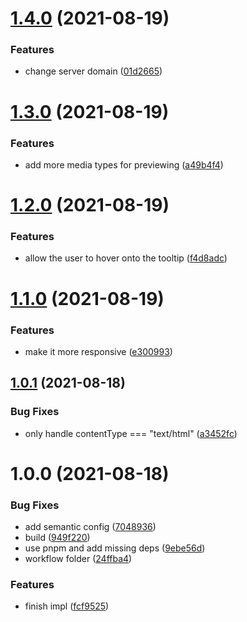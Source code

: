 # [1.4.0](https://github.com/pengx17/logseq-plugin-link-preview/compare/v1.3.0...v1.4.0) (2021-08-19)


### Features

* change server domain ([01d2665](https://github.com/pengx17/logseq-plugin-link-preview/commit/01d26653e65bcffdb99dd18b654b15030ec8e466))

# [1.3.0](https://github.com/pengx17/logseq-plugin-link-preview/compare/v1.2.0...v1.3.0) (2021-08-19)


### Features

* add more media types for previewing ([a49b4f4](https://github.com/pengx17/logseq-plugin-link-preview/commit/a49b4f4dbb80aae152c0010344677d60c3a23205))

# [1.2.0](https://github.com/pengx17/logseq-plugin-link-preview/compare/v1.1.0...v1.2.0) (2021-08-19)


### Features

* allow the user to hover onto the tooltip ([f4d8adc](https://github.com/pengx17/logseq-plugin-link-preview/commit/f4d8adc3453b4c4556b6693561f03b92e2215998))

# [1.1.0](https://github.com/pengx17/logseq-plugin-link-preview/compare/v1.0.1...v1.1.0) (2021-08-19)


### Features

* make it more responsive ([e300993](https://github.com/pengx17/logseq-plugin-link-preview/commit/e3009933a47567f642e6ed4e10d72b7a92629903))

## [1.0.1](https://github.com/pengx17/logseq-plugin-link-preview/compare/v1.0.0...v1.0.1) (2021-08-18)


### Bug Fixes

* only handle contentType === "text/html" ([a3452fc](https://github.com/pengx17/logseq-plugin-link-preview/commit/a3452fced941c5107f9123bdaf30ed3d56ee92b7))

# 1.0.0 (2021-08-18)


### Bug Fixes

* add semantic config ([7048936](https://github.com/pengx17/logseq-plugin-link-preview/commit/7048936e55599deb5b3c7b59449111f6c3c15f63))
* build ([949f220](https://github.com/pengx17/logseq-plugin-link-preview/commit/949f22062df625ed5691029c768e2a4285b059eb))
* use pnpm and add missing deps ([9ebe56d](https://github.com/pengx17/logseq-plugin-link-preview/commit/9ebe56d3190c5a1835fda9c0dfffb2daae066db6))
* workflow folder ([24ffba4](https://github.com/pengx17/logseq-plugin-link-preview/commit/24ffba4e29facffedf5b84b7f30cf93ddc1aeb0e))


### Features

* finish impl ([fcf9525](https://github.com/pengx17/logseq-plugin-link-preview/commit/fcf9525a6d21daf5c7e0d4ce7c8c4951aa2bcfcc))
